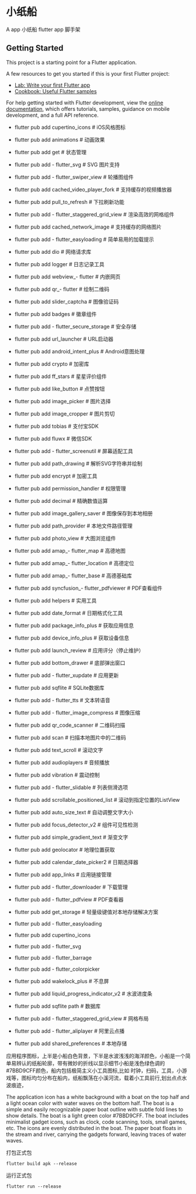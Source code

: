 # 小纸船

A app  小纸船
flutter app 脚手架

## Getting Started

This project is a starting point for a Flutter application.

A few resources to get you started if this is your first Flutter project:

- [Lab: Write your first Flutter app](https://docs.flutter.dev/get-started/codelab)
- [Cookbook: Useful Flutter samples](https://docs.flutter.dev/cookbook)

For help getting started with Flutter development, view the
[online documentation](https://docs.flutter.dev/), which offers tutorials,
samples, guidance on mobile development, and a full API reference.

- flutter pub add cupertino_icons # iOS风格图标
- flutter pub add animations # 动画效果
- flutter pub add get # 状态管理
- flutter pub add - flutter_svg # SVG 图片支持
- flutter pub add - flutter_swiper_view # 轮播图组件
- flutter pub add cached_video_player_fork # 支持缓存的视频播放器
- flutter pub add pull_to_refresh # 下拉刷新功能
- flutter pub add - flutter_staggered_grid_view # 渲染高效的网格组件
- flutter pub add cached_network_image # 支持缓存的网络图片
- flutter pub add - flutter_easyloading # 简单易用的加载提示
- flutter pub add dio # 网络请求库
- flutter pub add logger # 日志记录工具
- flutter pub add webview_- flutter # 内嵌网页
- flutter pub add qr_- flutter # 绘制二维码
- flutter pub add slider_captcha # 图像验证码
- flutter pub add badges # 徽章组件
- flutter pub add - flutter_secure_storage # 安全存储
- flutter pub add url_launcher # URL启动器
- flutter pub add android_intent_plus # Android意图处理
- flutter pub add crypto # 加密库
- flutter pub add ff_stars # 星星评价组件
- flutter pub add like_button # 点赞按钮
- flutter pub add image_picker # 图片选择
- flutter pub add image_cropper # 图片剪切
- flutter pub add tobias # 支付宝SDK
- flutter pub add fluwx # 微信SDK
- flutter pub add - flutter_screenutil # 屏幕适配工具
- flutter pub add path_drawing # 解析SVG字符串并绘制
- flutter pub add encrypt # 加密工具
- flutter pub add permission_handler # 权限管理
- flutter pub add decimal # 精确数值运算
- flutter pub add image_gallery_saver # 图像保存到本地相册
- flutter pub add path_provider # 本地文件路径管理
- flutter pub add photo_view # 大图浏览组件
- flutter pub add amap_- flutter_map # 高德地图
- flutter pub add amap_- flutter_location # 高德定位
- flutter pub add amap_- flutter_base # 高德基础库
- flutter pub add syncfusion_- flutter_pdfviewer # PDF查看组件
- flutter pub add helpers # 实用工具
- flutter pub add date_format # 日期格式化工具
- flutter pub add package_info_plus # 获取应用信息
- flutter pub add device_info_plus # 获取设备信息
- flutter pub add launch_review # 应用评分（停止维护）
- flutter pub add bottom_drawer # 底部弹出窗口
- flutter pub add - flutter_xupdate # 应用更新
- flutter pub add sqflite # SQLite数据库
- flutter pub add - flutter_tts # 文本转语音
- flutter pub add - flutter_image_compress # 图像压缩
- flutter pub add qr_code_scanner # 二维码扫描
- flutter pub add scan # 扫描本地图片中的二维码
- flutter pub add text_scroll # 滚动文字
- flutter pub add audioplayers # 音频播放
- flutter pub add vibration # 震动控制
- flutter pub add - flutter_slidable # 列表侧滑选项
- flutter pub add scrollable_positioned_list # 滚动到指定位置的ListView
- flutter pub add auto_size_text # 自动调整文字大小
- flutter pub add focus_detector_v2 # 组件可见性检测
- flutter pub add simple_gradient_text # 渐变文字
- flutter pub add geolocator # 地理位置获取
- flutter pub add calendar_date_picker2 # 日期选择器
- flutter pub add app_links # 应用链接管理
- flutter pub add - flutter_downloader # 下载管理
- flutter pub add - flutter_pdfview # PDF查看器

- flutter pub add get_storage #  轻量级键值对本地存储解决方案
- flutter pub add - flutter_easyloading
- flutter pub add  cupertino_icons
- flutter pub add  - flutter_svg
- flutter pub add  - flutter_barrage
- flutter pub add  - flutter_colorpicker
- flutter pub add wakelock_plus # 不息屏
- flutter pub add liquid_progress_indicator_v2 # 水波进度条
- flutter pub add sqflite path # 数据库

- flutter pub add - flutter_staggered_grid_view # 网格布局
- flutter pub add - flutter_aliplayer # 阿里云点播
- flutter pub add shared_preferences # 本地存储

应用程序图标，上半是小船白色背景，下半是水波浅浅的海洋颜色，小船是一个简单易辨认的纸船轮廓，带有微妙的折线以显示细节小船是浅色绿色调的#7BBD9CFF颜色，船内包括极简主义小工具图标,比如 时钟，扫码，工具，小游戏等，图标均匀分布在船内，纸船飘荡在小溪河流，载着小工具前行,划出点点水波痕迹，


The application icon has a white background with a boat on the top half and a light ocean color with water waves on the bottom half. The boat is a simple and easily recognizable paper boat outline with subtle fold lines to show details. The boat is a light green color #7BBD9CFF. The boat includes minimalist gadget icons, such as clock, code scanning, tools, small games, etc. The icons are evenly distributed in the boat. The paper boat floats in the stream and river, carrying the gadgets forward, leaving traces of water waves.


打包正式包
```shell
flutter build apk --release
```


运行正式包
```shell
flutter run --release

```

